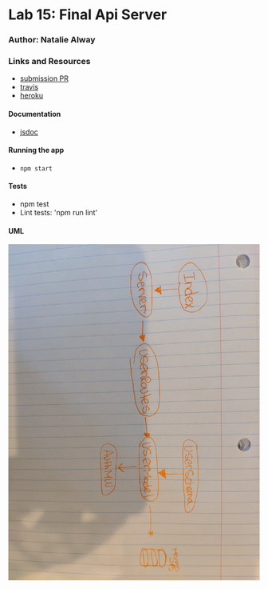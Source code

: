 # Lab 15: Final Api Server

### Author: Natalie Alway

### Links and Resources
* [submission PR](https://github.com/nataliealway-401-advanced-javascript/lab-15/pull/1)
* [travis](https://www.travis-ci.com/nataliealway-401-advanced-javascript/lab-15)
* [heroku](https://lab-15-final-api-server.herokuapp.com/)


#### Documentation
* [jsdoc](https://github.com/nataliealway-401-advanced-javascript/lab-15/tree/lab15/docs) 



#### Running the app
* `npm start`

  
#### Tests
* npm test
* Lint tests: 'npm run lint'


#### UML
![UML Diagram](./assets/lab25UML.jpg)

